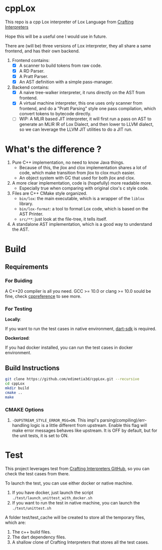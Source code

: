# cppLox

This repo is a cpp Lox interpreter of Lox Language from [Crafting Interpreters](https://craftinginterpreters.com/)

Hope this will be a useful one I would use in future.

There are (will be) three versions of Lox interpreter, they all share a same frontend, and has their own backend.

1. Frontend contains:
    - [x] A scanner to build tokens from raw code.
    - [x] A RD Parser.
    - [x] A Pratt Parser.
    - [x] An AST definition with a simple pass-manager.

2. Backend contains:
   - [x] A naive tree-walker interpreter, it runs directly on the AST from frontend.
   - [x] A virtual machine interpreter, this one uses only scanner from frontend, and do a "Pratt Parsing" style one
     pass compilation, which convert tokens to bytecode directly.
   - [ ] WIP: A MLIR based JIT interpreter, it will first run a pass on AST to generate an MLIR IR of Lox Dialect, and
     then lower to LLVM dialect, so we can leverage the LLVM JIT utilities to do a JIT run.

# What's the difference ?

1. Pure C++ implementation, no need to know Java things.
   * Because of this, the jlox and clox implementation shares a lot of code, which make transition from jlox to clox
     much easier.
   * An object system with GC that used for both jlox and clox.
2. A more clear implementation, code is (hopefully) more readable more.
   * Especially true when comparing with original clox's c style code.
3. Files are C++ CMake style organized.
   * `bin/lox`: the main executable, which is a wrapper of the `liblox` library.
   * `bin/lox-format`: a tool to format Lox code, which is based on the AST Printer.
   * `src/**`: just look at the file-tree, it tells itself.
4. A standalone AST implementation, which is a good way to understand the AST.

# Build

## Requirements

### For Buiding

A C++20 compiler is all you need. GCC >= 10.0 or clang >= 10.0 sould be fine,
check [cppreference](https://en.cppreference.com/w/cpp/compiler_support/20) to see more.

### For Testing

**Locally**:

If you want to run the test cases in native environment, [dart-sdk](https://dart.dev/tools/sdk) is required.

**Dockerized**:

If you had docker installed, you can run the test cases in docker environment.

## Build Instructions

```bash
git clone https://github.com/edimetia3d/cppLox.git --recursive
cd cppLox
mkdir build
cmake ..
make
```

### CMAKE Options

1. `-DUPSTREAM_STYLE_ERROR_MSG=ON`. This impl's parsing(compiling)/err-handling logic is a little different from
   upstream. Enable this flag will make error messages behaves like upstream. It is OFF by default, but for the unit
   tests, it is set to ON.

# Test

This project leverages test from [Crafting Interpreters GitHub](https://github.com/munificent/craftinginterpreters), so
you can check the test cases from there.

To launch the test, you can use either docker or native machine.

1. If you have docker, just launch the script `./test/launch_unittest_with_docker.sh`
2. If you want to run the test in native machine, you can launch the `./test/unittest.sh`

A folder test/test_cache will be created to store all the temporary files, which are:

1. The c++ build files.
2. The dart dependency files.
3. A shallow clone of Crafting Interpreters that stores all the test cases.
